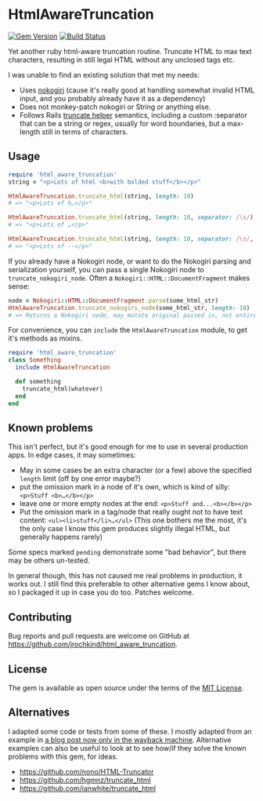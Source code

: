 # HtmlAwareTruncation
[![Gem Version](https://badge.fury.io/rb/html_aware_truncation.svg)](https://badge.fury.io/rb/html_aware_truncation)
[![Build Status](https://travis-ci.org/jrochkind/html_aware_truncation.svg?branch=master)](https://travis-ci.org/jrochkind/html_aware_truncation)


Yet another ruby html-aware truncation routine. Truncate HTML to max text characters,
resulting in still legal HTML without any unclosed tags etc.

I was unable to find an existing solution that met my needs:
* Uses [nokogiri](https://github.com/sparklemotion/nokogiri) (cause it's really good at handling somewhat invalid HTML input, and you probably already have it as a dependency)
* Does not monkey-patch nokogiri or String or anything else.
* Follows Rails [truncate helper](http://api.rubyonrails.org/classes/ActionView/Helpers/TextHelper.html#method-i-truncate)
  semantics, including a custom :separator that can be a string or regex, usually for word boundaries, but
  a max-length still in terms of characters.


## Usage

```ruby
require 'html_aware_truncation'
string = "<p>Lots of html <b>with bolded stuff</b></p>"

HtmlAwareTruncation.truncate_html(string, length: 10)
# => "<p>Lots of h…</p>"

HtmlAwareTruncation.truncate_html(string, length: 10, separator: /\s/)
# => "<p>Lots of …</p>"

HtmlAwareTruncation.truncate_html(string, length: 10, separator: /\s/, omission: '--')
# => "<p>Lots of --</p>"
```

If you already have a Nokogiri node, or want to do the Nokogiri
parsing and serialization yourself, you can pass a single Nokogiri node
to `truncate_nokogiri_node`. Often a `Nokogiri::HTML::DocumentFragment` makes sense:

```ruby
node = Nokogiri::HTML::DocumentFragment.parse(some_html_str)
HtmlAwareTruncation.truncate_nokogiri_node(some_html_str, length: 10)
# => Returns a Nokogiri node, may mutate original passed in, not entirely sure.
```

For convenience, you can `include` the `HtmlAwareTruncation` module, to
get it's methods as mixins.

```ruby
require 'html_aware_truncation'
class Something
  include HtmlAwareTruncation

  def something
    truncate_html(whatever)
  end
end
```

## Known problems

This isn't perfect, but it's good enough for me to use in several production
apps. In edge cases, it may sometimes:

* May in some cases be an extra character (or a few) above the specified `length` limit (off by one error maybe?)
* put the omission mark in a node of it's own, which is kind of silly: `<p>Stuff <b>…</b></p>`
* leave one or more empty nodes at the end: `<p>Stuff and...<b></b></p>`
* Put the omission mark in a tag/node that really ought not to have text content: `<ul><li>stuff</li>…</ul>`
  (This one bothers me the most, it's the only case I know this gem produces slightly illegal HTML, but generally happens rarely)

Some specs marked `pending` demonstrate some "bad behavior", but there may be others un-tested.

In general though, this has not caused me real problems in production, it works out.
I still find this preferable to other alternative gems I know about, so I packaged it up in
case you do too. Patches welcome.

## Contributing

Bug reports and pull requests are welcome on GitHub at https://github.com/jrochkind/html_aware_truncation.


## License

The gem is available as open source under the terms of the [MIT License](http://opensource.org/licenses/MIT).

## Alternatives

I adapted some code or tests from some of these. I mostly adapted from
an example in [a blog post now only in the wayback machine](https://web-beta.archive.org/web/20160116165808/http://blog.madebydna.com/all/code/2010/06/04/ruby-helper-to-cleanly-truncate-html.html).
Alternative examples can also be useful to look at to see how/if they solve the known problems with this gem, for ideas.

* https://github.com/nono/HTML-Truncator
* https://github.com/hgmnz/truncate_html
* https://github.com/ianwhite/truncate_html


